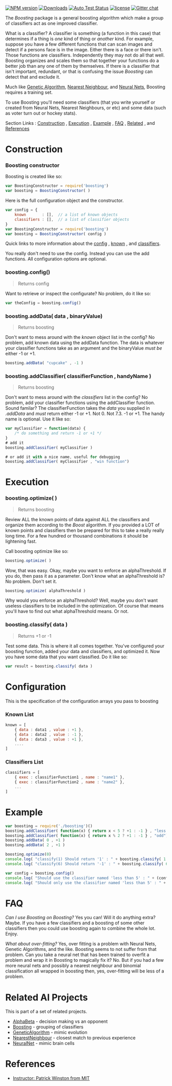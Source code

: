 [![NPM version][npm-image]][npm-url] [![Downloads][downloads-image]][npm-url] [![Auto Test Status][travis-image]][travis-url] [![license][license-image]][license-url] [![Gitter chat][gitter-image]][gitter-url]

The *Boosting* package is a general boosting algorithm which make a group of classifiers act as one improved classifier.

What is a classifier?  A classifier is something (a function in this case) that determines if a thing is *one* kind of thing or *another* kind.  For example, suppose you have a few different functions that can scan images and detect if a persons face is in the image.  Either there is a face or there isn't.  Those functions are classifiers.  Independently they may not do all that well.  Boosting organizes and scales them so that together your functions do a better job than any one of them by themselves.  If there is a classifier that isn't important, redundant, or that is confusing the issue *Boosting* can detect that and exclude it.

Much like [Genetic Algorithm](https://www.npmjs.com/package/geneticalgorithm), [Nearest Neighbour](https://www.npmjs.com/package/nearestneighbour), and [Neural Nets](https://www.npmjs.com/package/neuralnet), Boosting requires a training set.  

To use Boosting you'll need some classifiers (that you write yourself or created from Neural Nets, Nearest Neighbours, or etc) and some data (such as voter turn out or hockey stats).

Section Links : [Construction](#construction) , [Execution](#execution) , [Example](#example) , [FAQ](#faq) , [Related](#related-ai-projects) , and [References](#references)

# Construction

### Boosting constructor
Boosting is created like so:
```js
var BoostingConstructor = require('boosting')
var boosting = BoostingConstructor( )
```

Here is the full configuration object and the constructor.
```js
var config = {
	known 		: [],  // a list of known objects
	classifiers : [],  // a list of classifier objects
}
var BoostingConstructor = require('boosting')
var boosting = BoostingConstructor( config )
```
Quick links to more information about the [config](#configuration) , [known](#known-list) , and [classifiers](#classifier-list).

You really don't need to use the config.  Instead you can use the add functions.  All configuration options are optional.

### boosting.config()
> Returns config

Want to retrieve or inspect the configurate?  No problem, do it like so:
```js
var theConfig = boosting.config()
```

### boosting.addData( data , binaryValue)
> Returns boosting

Don't want to mess around with the *known* object list in the config?  No problem, add known data using the addData function.  The data is whatever your classifier functions take as an argument and the binaryValue *must be* either -1 or +1.
```js
boosting.addData( "cupcake" , -1 )
```

### boosting.addClassifier( classifierFunction , handyName )
> Returns boosting

Don't want to mess around with the *classifiers* list in the config?  No problem, add your classifier functions using the addClassifier function.  Sound familar?  The classifierFunction takes the *data* you supplied in *.addData* and *must* return either -1 or +1.  Not 0.  Not 7.3.  -1 or +1.  The handy name is optional.  Use it like so:

```js
var myClassifier = function(data) { 
	/* do something and return -1 or +1 */
}
# add it
boosting.addClassifier( myClassifier )

# or add it with a nice name, useful for debugging
boosting.addClassifier( myClassifier , "win function")
```

# Execution

### boosting.optimize( )
> Returns boosting

Review ALL the known points of data against ALL the classifiers and organize them according to the *Boost* algorithm.  If you provided a LOT of known points and classifiers then be prepared for this to take a really really long time.  For a few hundred or thousand combinations it should be lightening fast.

Call boosting optimize like so:
```js
boosting.optimize( )
```
Wow, that was easy.  Okay, maybe you want to enforce an alphaThreshold.  If you do, then pass it as a parameter.  Don't know what an alphaThreshold is?  No problem.  Don't set it.
```js
boosting.optimize( alphaThreshold )
```
Why would you enforce an alphaThreshold?  Well, maybe you don't want useless classifiers to be included in the optimization.  Of course that means you'll have to find out what alphaThreshold means.  Or not.

### boosting.classify( data )
> Returns +1 or -1

Test some data.  This is where it all comes together.  You've configured your boosting function, added your data and classifiers, and optimized it.  Now you have some data that you want classified.  Do it like so:
```js
var result = boosting.classify( data )
```


# Configuration
This is the specification of the configuration arrays you pass to boosting

### Known List
```js
known = [
	{ data : data1 , value : +1 },
	{ data : data2 , value : -1 },
	{ data : data3 , value : +1 },
	....
]
```
### Classifiers List
```js
classifiers = [
	{ exec : classifierFunction1 , name : "name1" },
	{ exec : classifierFunction2 , name : "name2" },
	...	
]
```


# Example
```js
var boosting = require('./boosting')()
boosting.addClassifier( function(x) { return x < 5 ? +1 : -1 } , "less than 5")
boosting.addClassifier( function(x) { return x % 2 ? +1 : -1 } , "odd")
boosting.addData( 0 , +1 )
boosting.addData( 2 , +1 )

boosting.optimize(0)
console.log( "classify(1) Should return '1' : " + boosting.classify( 1 ) )
console.log( "classify(6) Should return '-1' : " + boosting.classify( 6 ) )

var config = boosting.config()
console.log( "Should use the classifier named 'less than 5' : " + (config.goodClassifiers[0].name == "less than 5") )
console.log( "Should only use the classifier named 'less than 5' : " + (config.goodClassifiers.length == 1) )
```

# FAQ

*Can I use Boosting on Boosting?*  Yes you can!  Will it do anything extra?  Maybe.  If you have a few classifiers and a boosting of some other classifiers then you could use boosting again to combine the whole lot.  Enjoy.

*What about over-fitting?*  Yes, over fitting is a problem with Neural Nets, Genetic Algorithms, and the like.  Boosting seems to not suffer from that problem.  Can you take a neural net that has been trained to overfit a problem and wrap it in Boosting to magically fix it?  No.  But if you had a few more neural nets and possibly a nearest neighbour and binomial classification all wrapped in boosting then, yes, over-fitting will be less of a problem.

# Related AI Projects
This is part of a set of related projects.

* [AlphaBeta](https://www.npmjs.com/package/alphabeta) - decision making vs an opponent
* [Boosting](https://www.npmjs.com/package/boosting) - grouping of classifiers
* [GeneticAlgorithm](https://www.npmjs.com/package/geneticalgorithm) - mimic evolution
* [NearestNeighbour](https://www.npmjs.com/package/nearestneighbour) - closest match to previous experience
* [NeuralNet](https://www.npmjs.com/package/neuralnet) - mimic brain cells

# References

* [Instructor: Patrick Winston from MIT](https://www.youtube.com/watch?v=UHBmv7qCey4)


[npm-url]: https://npmjs.org/package/boosting
[npm-image]: http://img.shields.io/npm/v/boosting.svg

[gitter-url]: https://gitter.im/panchishin/boosting
[gitter-image]: https://badges.gitter.im/panchishin/boosting.png
[downloads-image]: http://img.shields.io/npm/dm/boosting.svg

[travis-url]: https://travis-ci.org/panchishin/boosting
[travis-image]: http://img.shields.io/travis/panchishin/boosting.svg

[license-image]: https://img.shields.io/badge/license-Unlicense-green.svg
[license-url]: https://tldrlegal.com/license/unlicense

